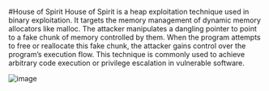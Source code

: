 #House of Spirit 
House of Spirit is a heap exploitation technique used in binary exploitation. 
It targets the memory management of dynamic memory allocators like malloc.
The attacker manipulates a dangling pointer to point to a fake chunk of memory controlled by them.
When the program attempts to free or reallocate this fake chunk, the attacker gains control over the program’s execution flow. 
This technique is commonly used to achieve arbitrary code execution or privilege escalation in vulnerable software.

![image](https://github.com/user-attachments/assets/9fade459-28b4-4169-ab34-a0726a371e53)
